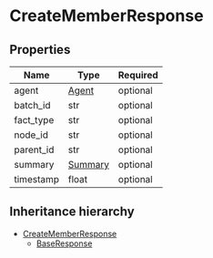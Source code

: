 

# CreateMemberResponse

## Properties

Name | Type | Required
-------- | -------- | --------
agent | [Agent](Agent.md) | optional
batch_id | str | optional
fact_type | str | optional
node_id | str | optional
parent_id | str | optional
summary | [Summary](Summary.md) | optional
timestamp | float | optional




## Inheritance hierarchy


* [CreateMemberResponse](CreateMemberResponse.md)
    * [BaseResponse](BaseResponse.md)
